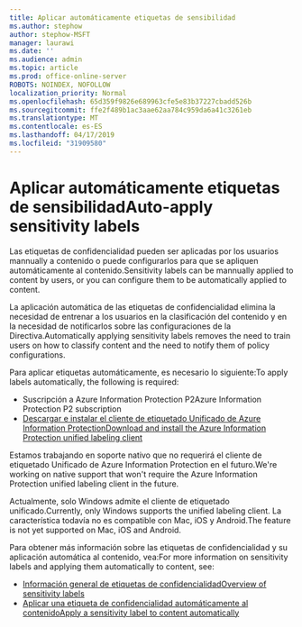 ```yaml
---
title: Aplicar automáticamente etiquetas de sensibilidad
ms.author: stephow
author: stephow-MSFT
manager: laurawi
ms.date: ''
ms.audience: admin
ms.topic: article
ms.prod: office-online-server
ROBOTS: NOINDEX, NOFOLLOW
localization_priority: Normal
ms.openlocfilehash: 65d359f9826e689963cfe5e83b37227cbadd526b
ms.sourcegitcommit: ffe2f489b1ac3aae62aa784c959da6a41c3261eb
ms.translationtype: MT
ms.contentlocale: es-ES
ms.lasthandoff: 04/17/2019
ms.locfileid: "31909580"
---
```

# <a name="auto-apply-sensitivity-labels"></a><span data-ttu-id="fd5f4-102">Aplicar automáticamente etiquetas de sensibilidad</span><span class="sxs-lookup"><span data-stu-id="fd5f4-102">Auto-apply sensitivity labels</span></span>

<span data-ttu-id="fd5f4-103">Las etiquetas de confidencialidad pueden ser aplicadas por los usuarios mannually a contenido o puede configurarlos para que se apliquen automáticamente al contenido.</span><span class="sxs-lookup"><span data-stu-id="fd5f4-103">Sensitivity labels can be mannually applied to content by users, or you can configure them to be automatically applied to content.</span></span>

<span data-ttu-id="fd5f4-104">La aplicación automática de las etiquetas de confidencialidad elimina la necesidad de entrenar a los usuarios en la clasificación del contenido y en la necesidad de notificarlos sobre las configuraciones de la Directiva.</span><span class="sxs-lookup"><span data-stu-id="fd5f4-104">Automatically applying sensitivity labels removes the need to train users on how to classify content and the need to notify them of policy configurations.</span></span>

<span data-ttu-id="fd5f4-105">Para aplicar etiquetas automáticamente, es necesario lo siguiente:</span><span class="sxs-lookup"><span data-stu-id="fd5f4-105">To apply labels automatically, the following is required:</span></span>

- <span data-ttu-id="fd5f4-106">Suscripción a Azure Information Protection P2</span><span class="sxs-lookup"><span data-stu-id="fd5f4-106">Azure Information Protection P2 subscription</span></span>
- [<span data-ttu-id="fd5f4-107">Descargar e instalar el cliente de etiquetado Unificado de Azure Information Protection</span><span class="sxs-lookup"><span data-stu-id="fd5f4-107">Download and install the Azure Information Protection unified labeling client</span></span>](https://docs.microsoft.com/en-us/azure/information-protection/rms-client/install-unifiedlabelingclient-app)

<span data-ttu-id="fd5f4-108">Estamos trabajando en soporte nativo que no requerirá el cliente de etiquetado Unificado de Azure Information Protection en el futuro.</span><span class="sxs-lookup"><span data-stu-id="fd5f4-108">We're working on native support that won't require the Azure Information Protection unified labeling client in the future.</span></span>

<span data-ttu-id="fd5f4-109">Actualmente, solo Windows admite el cliente de etiquetado unificado.</span><span class="sxs-lookup"><span data-stu-id="fd5f4-109">Currently, only Windows supports the unified labeling client.</span></span>  <span data-ttu-id="fd5f4-110">La característica todavía no es compatible con Mac, iOS y Android.</span><span class="sxs-lookup"><span data-stu-id="fd5f4-110">The feature is not yet supported on Mac, iOS and Android.</span></span>

<span data-ttu-id="fd5f4-111">Para obtener más información sobre las etiquetas de confidencialidad y su aplicación automática al contenido, vea:</span><span class="sxs-lookup"><span data-stu-id="fd5f4-111">For more information on sensitivity labels and applying them automatically to content,  see:</span></span>

- [<span data-ttu-id="fd5f4-112">Información general de etiquetas de confidencialidad</span><span class="sxs-lookup"><span data-stu-id="fd5f4-112">Overview of sensitivity labels</span></span>](https://docs.microsoft.com/en-us/office365/securitycompliance/sensitivity-labels)
- [<span data-ttu-id="fd5f4-113">Aplicar una etiqueta de confidencialidad automáticamente al contenido</span><span class="sxs-lookup"><span data-stu-id="fd5f4-113">Apply a sensitivity label to content automatically</span></span>](https://docs.microsoft.com/en-us/office365/securitycompliance/apply_sensitivity_label_automatically)
